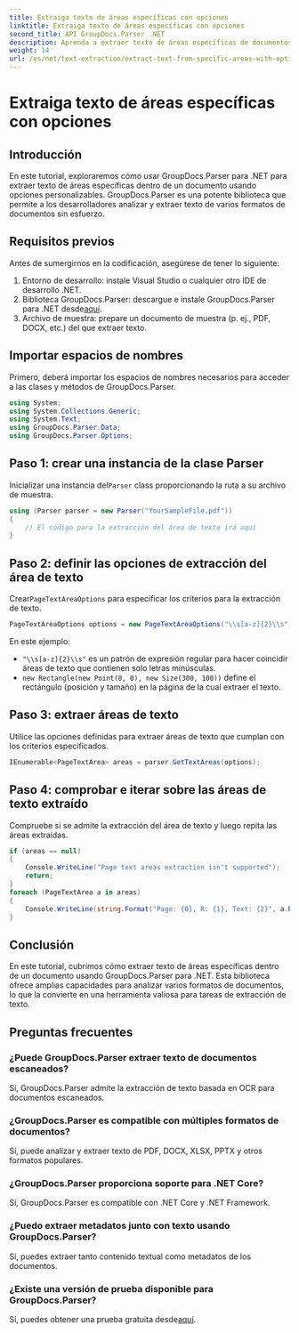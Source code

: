 ```yaml
---
title: Extraiga texto de áreas específicas con opciones
linktitle: Extraiga texto de áreas específicas con opciones
second_title: API GroupDocs.Parser .NET
description: Aprenda a extraer texto de áreas específicas de documentos utilizando GroupDocs.Parser para .NET. Explore opciones avanzadas de extracción de texto con este tutorial.
weight: 14
url: /es/net/text-extraction/extract-text-from-specific-areas-with-options/
---
```


# Extraiga texto de áreas específicas con opciones

## Introducción
En este tutorial, exploraremos cómo usar GroupDocs.Parser para .NET para extraer texto de áreas específicas dentro de un documento usando opciones personalizables. GroupDocs.Parser es una potente biblioteca que permite a los desarrolladores analizar y extraer texto de varios formatos de documentos sin esfuerzo.
## Requisitos previos
Antes de sumergirnos en la codificación, asegúrese de tener lo siguiente:
1. Entorno de desarrollo: instale Visual Studio o cualquier otro IDE de desarrollo .NET.
2.  Biblioteca GroupDocs.Parser: descargue e instale GroupDocs.Parser para .NET desde[aquí](https://releases.groupdocs.com/parser/net/).
3. Archivo de muestra: prepare un documento de muestra (p. ej., PDF, DOCX, etc.) del que extraer texto.

## Importar espacios de nombres
Primero, deberá importar los espacios de nombres necesarios para acceder a las clases y métodos de GroupDocs.Parser.
```csharp
using System;
using System.Collections.Generic;
using System.Text;
using GroupDocs.Parser.Data;
using GroupDocs.Parser.Options;
```
## Paso 1: crear una instancia de la clase Parser
 Inicializar una instancia del`Parser` class proporcionando la ruta a su archivo de muestra.
```csharp
using (Parser parser = new Parser("YourSampleFile.pdf"))
{
    // El código para la extracción del área de texto irá aquí
}
```
## Paso 2: definir las opciones de extracción del área de texto
 Crear`PageTextAreaOptions` para especificar los criterios para la extracción de texto.
```csharp
PageTextAreaOptions options = new PageTextAreaOptions("\\s[a-z]{2}\\s", new Rectangle(new Point(0, 0), new Size(300, 100)));
```
En este ejemplo:
- `"\\s[a-z]{2}\\s"` es un patrón de expresión regular para hacer coincidir áreas de texto que contienen solo letras minúsculas.
- `new Rectangle(new Point(0, 0), new Size(300, 100))` define el rectángulo (posición y tamaño) en la página de la cual extraer el texto.
## Paso 3: extraer áreas de texto
Utilice las opciones definidas para extraer áreas de texto que cumplan con los criterios especificados.
```csharp
IEnumerable<PageTextArea> areas = parser.GetTextAreas(options);
```
## Paso 4: comprobar e iterar sobre las áreas de texto extraído
Compruebe si se admite la extracción del área de texto y luego repita las áreas extraídas.
```csharp
if (areas == null)
{
    Console.WriteLine("Page text areas extraction isn't supported");
    return;
}
foreach (PageTextArea a in areas)
{
    Console.WriteLine(string.Format("Page: {0}, R: {1}, Text: {2}", a.Page.Index, a.Rectangle, a.Text));
}
```

## Conclusión
En este tutorial, cubrimos cómo extraer texto de áreas específicas dentro de un documento usando GroupDocs.Parser para .NET. Esta biblioteca ofrece amplias capacidades para analizar varios formatos de documentos, lo que la convierte en una herramienta valiosa para tareas de extracción de texto.

## Preguntas frecuentes
### ¿Puede GroupDocs.Parser extraer texto de documentos escaneados?
Sí, GroupDocs.Parser admite la extracción de texto basada en OCR para documentos escaneados.
### ¿GroupDocs.Parser es compatible con múltiples formatos de documentos?
Sí, puede analizar y extraer texto de PDF, DOCX, XLSX, PPTX y otros formatos populares.
### ¿GroupDocs.Parser proporciona soporte para .NET Core?
Sí, GroupDocs.Parser es compatible con .NET Core y .NET Framework.
### ¿Puedo extraer metadatos junto con texto usando GroupDocs.Parser?
Sí, puedes extraer tanto contenido textual como metadatos de los documentos.
### ¿Existe una versión de prueba disponible para GroupDocs.Parser?
 Sí, puedes obtener una prueba gratuita desde[aquí](https://releases.groupdocs.com/).